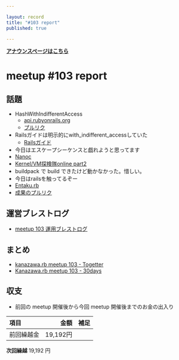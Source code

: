 ```yaml
---

layout: record
title: "#103 report"
published: true

---
```


<div style="text-align: left;"><a href="./"><strong>アナウンスページはこちら</strong></a></div>

# meetup #103 report

## 話題

* HashWithIndifferentAccess
  + [api.rubyonrails.org](https://api.rubyonrails.org/classes/ActiveSupport/HashWithIndifferentAccess.html#method-i-without)
  + [プルリク](https://github.com/rails/rails/pull/41705)
* Railsガイドは明示的にwith_indifferent_accessしていた
  + [Railsガイド](https://railsguides.jp/active_support_core_extensions.html#except%E3%81%A8except-bang)
* 今日はエスケープシーケンスと戯れようと思ってます 
* [Nanoc](https://nanoc.ws/)
* [Kernel/VM探検隊online part2](https://kernelvm.connpass.com/event/201059/)
* buildpack で build できたけど動かなかった。惜しい。
* 今日はrailsを触ってるぞー
* [Entaku.rb](https://entakurb.doorkeeper.jp/)
* [成果のプルリク](https://github.com/kanazawarb/meetup/pull/1199)

## 運営ブレストログ

* [meetup 103 運用ブレストログ](https://github.com/kanazawarb/meetup/wiki/meetup-103-%E9%81%8B%E7%94%A8%E3%83%96%E3%83%AC%E3%82%B9%E3%83%88%E3%83%AD%E3%82%B0)

## まとめ

* [kanazawa.rb meetup 103 - Togetter](https://togetter.com/li/1689111)
* [Kanazawa.rb meetup 103 - 30days](https://30d.jp/kzrb/93)

## 収支

* 前回の meetup 開催後から今回 meetup 開催後までのお金の出入り

|項目                           |金額         |補足                                               |
|:------------------------------|------------:|:--------------------------------------------------|
| 前回繰越金                    |    19,192円 |                                                   |

**次回繰越**  19,192 円

